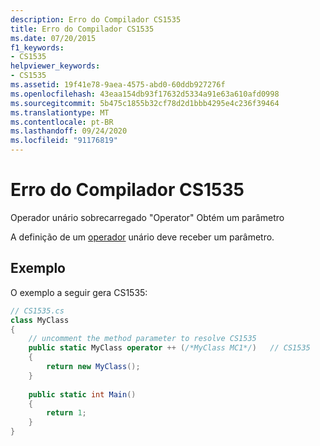 ```yaml
---
description: Erro do Compilador CS1535
title: Erro do Compilador CS1535
ms.date: 07/20/2015
f1_keywords:
- CS1535
helpviewer_keywords:
- CS1535
ms.assetid: 19f41e78-9aea-4575-abd0-60ddb927276f
ms.openlocfilehash: 43eaa154db93f17632d5334a91e63a610afd0998
ms.sourcegitcommit: 5b475c1855b32cf78d2d1bbb4295e4c236f39464
ms.translationtype: MT
ms.contentlocale: pt-BR
ms.lasthandoff: 09/24/2020
ms.locfileid: "91176819"
---
```

# <a name="compiler-error-cs1535"></a>Erro do Compilador CS1535

Operador unário sobrecarregado "Operator" Obtém um parâmetro  
  
 A definição de um [operador](../language-reference/operators/operator-overloading.md) unário deve receber um parâmetro.  
  
## <a name="example"></a>Exemplo  

 O exemplo a seguir gera CS1535:  
  
```csharp  
// CS1535.cs  
class MyClass  
{  
    // uncomment the method parameter to resolve CS1535  
    public static MyClass operator ++ (/*MyClass MC1*/)   // CS1535  
    {  
        return new MyClass();  
    }  
  
    public static int Main()  
    {  
        return 1;  
    }  
}  
```
